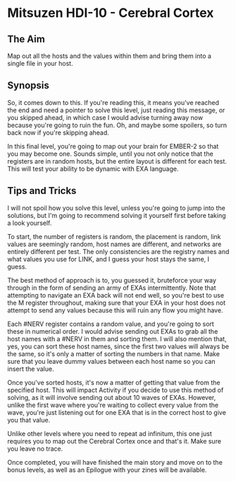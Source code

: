 # Mitsuzen HDI-10 - Cerebral Cortex

## The Aim
Map out all the hosts and the values within them and bring them into a single file in your host.

## Synopsis
So, it comes down to this. If you're reading this, it means you've reached the end and need a pointer to solve this level, just reading this message, or you skipped ahead, in which case I would advise turning away now because you're going to ruin the fun. Oh, and maybe some spoilers, so turn back now if you're skipping ahead. 

In this final level, you're going to map out your brain for EMBER-2 so that you may become one. Sounds simple, until you not only notice that the registers are in random hosts, but the entire layout is different for each test. This will test your ability to be dynamic with EXA language.

## Tips and Tricks
I will not spoil how you solve this level, unless you're going to jump into the solutions, but I'm going to recommend solving it yourself first before taking a look yourself.

To start, the number of registers is random, the placement is random, link values are seemingly random, host names are different, and networks are entirely different per test. The only consistencies are the registry names and what values you use for LINK, and I guess your host stays the same, I guess.

The best method of approach is to, you guessed it, bruteforce your way through in the form of sending an army of EXAs intermittently. Note that attempting to navigate an EXA back will not end well, so you're best to use the M register throughout, making sure that your EXA in your host does not attempt to send any values because this will ruin any flow you might have.

Each #NERV register contains a random value, and you're going to sort these in numerical order. I would advise sending out EXAs to grab all the host names with a #NERV in them and sorting them. I will also mention that, yes, you can sort these host names, since the first two values will always be the same, so it's only a matter of sorting the numbers in that name. Make sure that you leave dummy values between each host name so you can insert the value.

Once you've sorted hosts, it's now a matter of getting that value from the specified host. This will impact Activity if you decide to use this method of solving, as it will involve sending out about 10 waves of EXAs. However, unlike the first wave where you're waiting to collect every value from the wave, you're just listening out for one EXA that is in the correct host to give you that value.

Unlike other levels where you need to repeat ad infinitum, this one just requires you to map out the Cerebral Cortex once and that's it. Make sure you leave no trace.

Once completed, you will have finished the main story and move on to the bonus levels, as well as an Epilogue with your zines will be available.
	